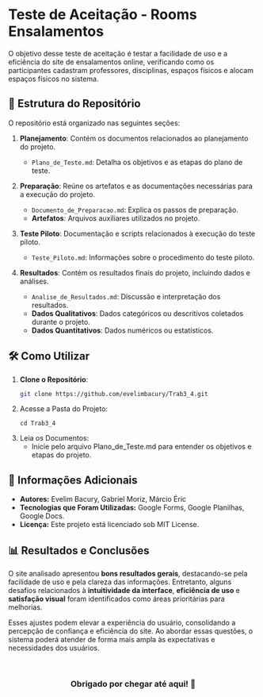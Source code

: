 # Teste de Aceitação - **Rooms Ensalamentos**

O objetivo desse teste de aceitação é testar a facilidade de uso e a eficiência do site de ensalamentos online, verificando como os participantes cadastram professores, disciplinas, espaços físicos e alocam espaços físicos no sistema.



## 📂 Estrutura do Repositório

O repositório está organizado nas seguintes seções:

1. **Planejamento**: Contém os documentos relacionados ao planejamento do projeto.
   - `Plano_de_Teste.md`: Detalha os objetivos e as etapas do plano de teste.

2. **Preparação**: Reúne os artefatos e as documentações necessárias para a execução do projeto.
   - `Documento_de_Preparacao.md`: Explica os passos de preparação.
   - **Artefatos**: Arquivos auxiliares utilizados no projeto.

3. **Teste Piloto**: Documentação e scripts relacionados à execução do teste piloto.
   - `Teste_Piloto.md`: Informações sobre o procedimento do teste piloto.

4. **Resultados**: Contém os resultados finais do projeto, incluindo dados e análises.
   - `Analise_de_Resultados.md`: Discussão e interpretação dos resultados.
   - **Dados Qualitativos**: Dados categóricos ou descritivos coletados durante o projeto.
   - **Dados Quantitativos**: Dados numéricos ou estatísticos.



## 🛠️ Como Utilizar

1. **Clone o Repositório**:
   ```bash
   git clone https://github.com/evelimbacury/Trab3_4.git
    ```
2. Acesse a Pasta do Projeto:
    ```
    cd Trab3_4
    ```
3. Leia os Documentos:
    - Inicie pelo arquivo Plano_de_Teste.md para entender os objetivos e etapas do projeto.



## 📝 Informações Adicionais
- **Autores:** Evelim Bacury, Gabriel Moriz, Márcio Éric
- **Tecnologias que Foram Utilizadas:** Google Forms, Google Planilhas, Google Docs.
- **Licença:** Este projeto está licenciado sob MIT License.



## 📊 Resultados e Conclusões

O site analisado apresentou **bons resultados gerais**, destacando-se pela facilidade de uso e pela clareza das informações. Entretanto, alguns desafios relacionados à **intuitividade da interface**, **eficiência de uso** e **satisfação visual** foram identificados como áreas prioritárias para melhorias. 

Esses ajustes podem elevar a experiência do usuário, consolidando a percepção de confiança e eficiência do site. Ao abordar essas questões, o sistema poderá atender de forma mais ampla às expectativas e necessidades dos usuários.


<br>
<div align="center">
<h3>Obrigado por chegar até aqui! 🎉</h3>
</div>
